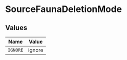 # SourceFaunaDeletionMode


## Values

| Name     | Value    |
| -------- | -------- |
| `IGNORE` | ignore   |
